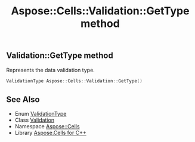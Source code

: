 ﻿---
title: Aspose::Cells::Validation::GetType method
linktitle: GetType
second_title: Aspose.Cells for C++ API Reference
description: 'Aspose::Cells::Validation::GetType method. Represents the data validation type in C++.'
type: docs
weight: 1000
url: /cpp/aspose.cells/validation/gettype/
---
## Validation::GetType method


Represents the data validation type.

```cpp
ValidationType Aspose::Cells::Validation::GetType()
```

## See Also

* Enum [ValidationType](../../validationtype/)
* Class [Validation](../)
* Namespace [Aspose::Cells](../../)
* Library [Aspose.Cells for C++](../../../)
